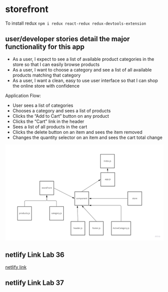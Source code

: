 # storefront

To install redux
`npm i redux react-redux redux-devtools-extension`

## user/developer stories detail the major functionality for this app

+ As a user, I expect to see a list of available product categories in the store so that I can easily browse products
+ As a user, I want to choose a category and see a list of all available products matching that category
+ As a user, I want a clean, easy to use user interface so that I can shop the online store with confidence

Application Flow:

+ User sees a list of categories
+ Chooses a category and sees a list of products
+ Clicks the “Add to Cart” button on any product
+ Clicks the “Cart” link in the header
+ Sees a list of all products in the cart
+ Clicks the delete button on an item and sees the item removed
+ Changes the quantity selector on an item and sees the cart total change

![UML](./uml/uml-36.jpg)

## netlify Link Lab 36
[netlify link](https://6294c2aea0c1d60008f7d2e6--storied-granita-e88875.netlify.app/)

## netlify Link Lab 37

